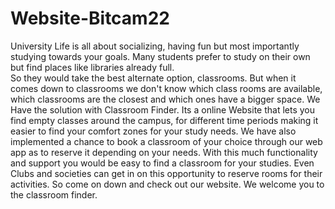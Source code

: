 # Website-Bitcam22

University Life is all about socializing, having fun but most importantly studying towards your goals. 
Many students prefer to study on their own but find places like libraries already full.  
So they would take the best alternate option, classrooms. 
But when it comes down to classrooms we don't know which class rooms are available, which classrooms are the closest and which ones have a bigger space.
We Have the solution with Classroom Finder. 
Its a online Website that lets you find empty classes around the campus, for different time periods making it easier to find your comfort zones for your study needs. 
We have also implemented a chance to book a classroom of your choice through our web app as to reserve it depending on your needs.
With this much functionality and support you would be easy to find a classroom for your studies. 
Even Clubs and societies can get in on this opportunity to reserve rooms for their activities. 
So come on down and check out our website. 
We welcome you to the classroom finder.

